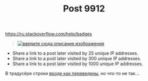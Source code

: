﻿---
title: "Post 9912"
se.owner.user_id: 15479
se.owner.display_name: "Suvitruf says Reinstate Monica"
se.owner.link: "https://ru.meta.stackoverflow.com/users/15479/suvitruf-says-reinstate-monica"
se.link: "https://ru.meta.stackoverflow.com/q/9912"
se.post_id: 9912
se.post_type: question
se.score: 5
---
<p><a href="https://ru.stackoverflow.com/help/badges">https://ru.stackoverflow.com/help/badges</a></p>

<blockquote>
  <p><a href="https://i.stack.imgur.com/afnOn.png" rel="nofollow noreferrer"><img src="https://i.stack.imgur.com/afnOn.png" alt="введите сюда описание изображения"></a></p>
</blockquote>

<ul>
<li>Share a link to a post later visited by 25 unique IP addresses.</li>
<li>Share a link to a post later visited by 300 unique IP addresses.</li>
<li>Share a link to a post later visited by 1000 unique IP addresses.</li>
</ul>

<p>В традусёре строки <a href="https://ru.traducir.win/filters?sourceRegex=Share%20a%20link%20to%20a%20post%20later%20visited%20by" rel="nofollow noreferrer">вроде как переведены</a>, но что-то не так...</p>
